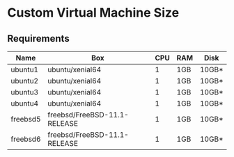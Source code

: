 # Custom Virtual Machine Size

## Requirements

Name     | Box                          | CPU | RAM | Disk   |
---------|------------------------------|-----|-----|--------|
ubuntu1  | ubuntu/xenial64              | 1   | 1GB | 10GB*  |
ubuntu2  | ubuntu/xenial64              | 1   | 1GB | 10GB*  |
ubuntu3  | ubuntu/xenial64              | 1   | 1GB | 10GB*  |
ubuntu4  | ubuntu/xenial64              | 1   | 1GB | 10GB*  |
freebsd5 | freebsd/FreeBSD-11.1-RELEASE | 1   | 1GB | 10GB*  |
freebsd6 | freebsd/FreeBSD-11.1-RELEASE | 1   | 1GB | 10GB*  |
